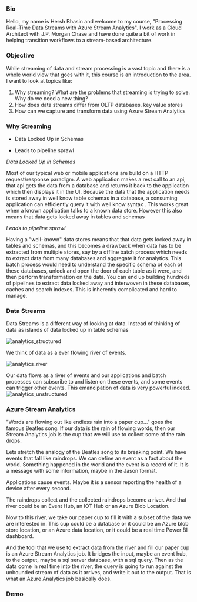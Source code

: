 ### Bio

Hello, my name is Hersh Bhasin and welcome to my course, "Processing Real-Time Data Streams with Azure Stream Analytics". I work as a Cloud Architect with J.P. Morgan Chase and have done quite a bit of work in helping transition workflows to a  stream-based architecture. 

### Objective

While streaming of data and stream processing is a vast topic and there is a whole world view that goes with it, this course is an introduction to the area.  I want to look at topics like:

1. Why streaming? What are the problems that streaming is trying to solve. Why do we need a new thing?
2. How does data streams differ from OLTP databases, key value stores
3. How can we capture and transform data using Azure Stream Analytics



###  Why Streaming

* Data Locked Up in Schemas 

* Leads to pipeline sprawl



*Data Locked Up in Schemas* 

Most of our typical web or mobile applications are build on a HTTP request/response paradigm. A web application makes a rest call to an api, that api gets the data from a database and returns it back to the application which then displays it in the UI.  Because the data that the application needs is stored away in well know table schemas in a database, a consuming application can efficiently query it with well know syntax . This works great when a known application talks to a known data store. However this also means that data gets locked away in tables and schemas



*Leads to pipeline sprawl*

Having a "well-known" data stores means that that data gets locked away in tables and  schemas, and this becomes a drawback when data has to be extracted from multiple stores, say by a offline batch process which needs to extract data from many databases and aggregate it for analytics. This  batch process would need to understand the specific schema of each of these databases,  unlock and open the door of each table as it were, and then perform transformation on the data. You can end up building hundreds of pipelines to extract data locked away and interwoven in these databases, caches and search indexes. This is inherently complicated and hard to manage.

### Data Streams

Data Streams is a different way of looking at data. Instead of thinking of data as islands of data locked up in table schemas

![analytics_structured](C:\_hbGit\AzureSamples\AzureStreaming\video\analytics_structured.PNG)

 We think of data as a ever flowing river of events. 

![analytics_river](C:\_hbGit\AzureSamples\AzureStreaming\video\analytics_river.PNG)

Our data flows as a river of events and our applications and batch processes can subscribe to and listen on these events, and some events can trigger other events. This emancipation of data is very powerful indeed.![analytics_unstructured](C:\_hbGit\AzureSamples\AzureStreaming\video\analytics_unstructured.PNG) 



###  Azure Stream Analytics

"Words are flowing out like endless rain into a paper cup..." goes the famous Beatles song.  If our data is the  rain of flowing words, then our Stream Analytics job is the cup that we will use to collect some of the rain drops.

Lets stretch the analogy of the Beatles song to its breaking point. We have events that fall like raindrops.  We can define an event as a fact about the world. Something happened in the world and the event is a record of it. It is a message with some information, maybe in the Jason format. 

Applications cause events. Maybe it is a sensor reporting the health of a device after every second.

The raindrops collect and the collected raindrops become a river. And that river could be an Event Hub, an IOT Hub or an Azure Blob Location.

Now to this river, we take our paper cup to fill it with a subset of the data we are interested in. This cup could be a database or it could be an Azure blob store location, or an Azure data location, or it could be a real time Power BI dashboard.

And the tool that we use to extract data from the river and fill our paper cup is an Azure Stream Analytics job. It bridges the input, maybe an  event hub, to the output, maybe a sql server database, with a sql query. Then as the data come in real time into the river, the query is going to run against the unbounded stream of data as it arrives, and write it out to the output. That is what an Azure Analytics job basically does.

### Demo
